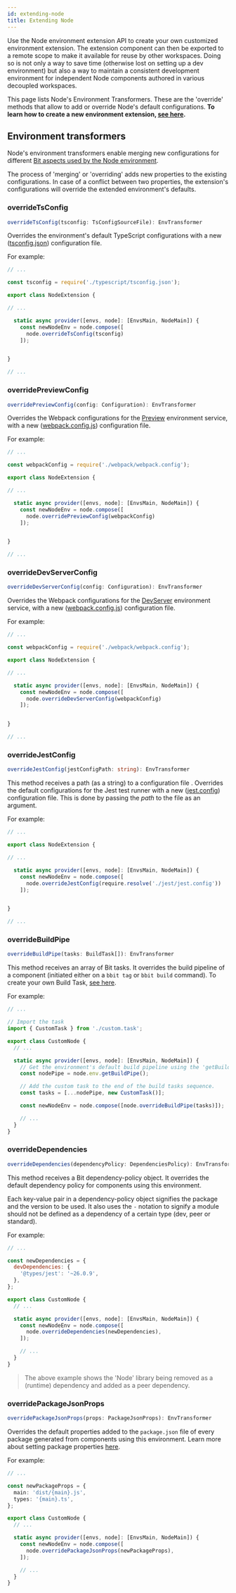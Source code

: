 ```yaml
---
id: extending-node
title: Extending Node
---
```


Use the Node environment extension API to create your own customized environment extension. The extension component can then be exported to a remote scope to make it available for reuse by other workspaces. Doing so is not only a way to save time (otherwise lost on setting up a dev environment) but also a way to maintain a consistent development environment for independent Node components authored in various decoupled workspaces.

This page lists Node's Environment Transformers. These are the 'override' methods that allow to add or override Node's default configurations.
**To learn how to create a new environment extension, [see here](/environments/build-environment).**

## Environment transformers

Node's environment transformers enable merging new configurations for different [Bit aspects used by the Node environment](/environments/environment-services).

The process of 'merging' or 'overriding' adds new properties to the existing configurations. In case of a conflict between two properties, the extension's configurations will override the extended environment's defaults.

### overrideTsConfig

```ts
overrideTsConfig(tsconfig: TsConfigSourceFile): EnvTransformer
```

Overrides the environment's default TypeScript configurations with a new ([tsconfig.json](https://www.typescriptlang.org/handbook/tsconfig-json.html)) configuration file.

For example:

```ts
// ...

const tsconfig = require('./typescript/tsconfig.json');

export class NodeExtension {

// ...

  static async provider([envs, node]: [EnvsMain, NodeMain]) {
    const newNodeEnv = node.compose([
      node.overrideTsConfig(tsconfig)
    ]);


}

// ...
```

### overridePreviewConfig

```ts
overridePreviewConfig(config: Configuration): EnvTransformer
```

Overrides the Webpack configurations for the [Preview](/environments/environment-services#preview) environment service, with a new ([webpack.config.js](https://webpack.js.org/configuration/)) configuration file.

For example:

```ts
// ...

const webpackConfig = require('./webpack/webpack.config');

export class NodeExtension {

// ...

  static async provider([envs, node]: [EnvsMain, NodeMain]) {
    const newNodeEnv = node.compose([
      node.overridePreviewConfig(webpackConfig)
    ]);


}

// ...
```

### overrideDevServerConfig

```ts
overrideDevServerConfig(config: Configuration): EnvTransformer
```

Overrides the Webpack configurations for the [DevServer](/environments/environment-services#devserver) environment service, with a new ([webpack.config.js](https://webpack.js.org/configuration/)) configuration file.

For example:

```ts
// ...

const webpackConfig = require('./webpack/webpack.config');

export class NodeExtension {

// ...

  static async provider([envs, node]: [EnvsMain, NodeMain]) {
    const newNodeEnv = node.compose([
      node.overrideDevServerConfig(webpackConfig)
    ]);


}

// ...
```

### overrideJestConfig

```ts
overrideJestConfig(jestConfigPath: string): EnvTransformer
```

This method receives a path (as a string) to a configuration file . Overrides the default configurations for the Jest test runner with a new ([jest.config](https://jestjs.io/en/configuration)) configuration file. This is done by passing the _path_ to the file as an argument.

For example:

```ts
// ...

export class NodeExtension {

// ...

  static async provider([envs, node]: [EnvsMain, NodeMain]) {
    const newNodeEnv = node.compose([
      node.overrideJestConfig(require.resolve('./jest/jest.config'))
    ]);


}

// ...
```

### overrideBuildPipe

```ts
overrideBuildPipe(tasks: BuildTask[]): EnvTransformer
```

This method receives an array of Bit tasks. It overrides the build pipeline of a component (initiated either on a `bbit tag` or `bbit build` command). To create your own Build Task, [see here](/build-pipeline/create-build-task).

For example:

```ts
// ...

// Import the task
import { CustomTask } from './custom.task';

export class CustomNode {
  // ...

  static async provider([envs, node]: [EnvsMain, NodeMain]) {
    // Get the environment's default build pipeline using the 'getBuildPipe' service handler
    const nodePipe = node.env.getBuildPipe();

    // Add the custom task to the end of the build tasks sequence.
    const tasks = [...nodePipe, new CustomTask()];

    const newNodeEnv = node.compose([node.overrideBuildPipe(tasks)]);

    // ...
  }
}
```

### overrideDependencies

```ts
overrideDependencies(dependencyPolicy: DependenciesPolicy): EnvTransformer
```

This method receives a Bit dependency-policy object. It overrides the default dependency policy for components using this environment.

Each key-value pair in a dependency-policy object signifies the package and the version to be used. It also uses the `-` notation to signify a module should not be defined as a dependency of a certain type (dev, peer or standard).

For example:

```js
// ...

const newDependencies = {
  devDependencies: {
    '@types/jest': '~26.0.9',
  },
};

export class CustomNode {
  // ...

  static async provider([envs, node]: [EnvsMain, NodeMain]) {
    const newNodeEnv = node.compose([
      node.overrideDependencies(newDependencies),
    ]);

    // ...
  }
}
```

> The above example shows the 'Node' library being removed as a (runtime) dependency and added as a peer dependency.

### overridePackageJsonProps

```ts
overridePackageJsonProps(props: PackageJsonProps): EnvTransformer
```

Overrides the default properties added to the `package.json` file of every package generated from components using this environment. Learn more about setting package properties [here](/packages/publish-to-npm#packagejson).

For example:

```ts
// ...

const newPackageProps = {
  main: 'dist/{main}.js',
  types: '{main}.ts',
};

export class CustomNode {
  // ...

  static async provider([envs, node]: [EnvsMain, NodeMain]) {
    const newNodeEnv = node.compose([
      node.overridePackageJsonProps(newPackageProps),
    ]);

    // ...
  }
}
```
